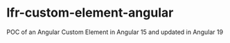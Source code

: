 # lfr-custom-element-angular

POC of an Angular Custom Element in Angular 15 and updated in Angular 19
